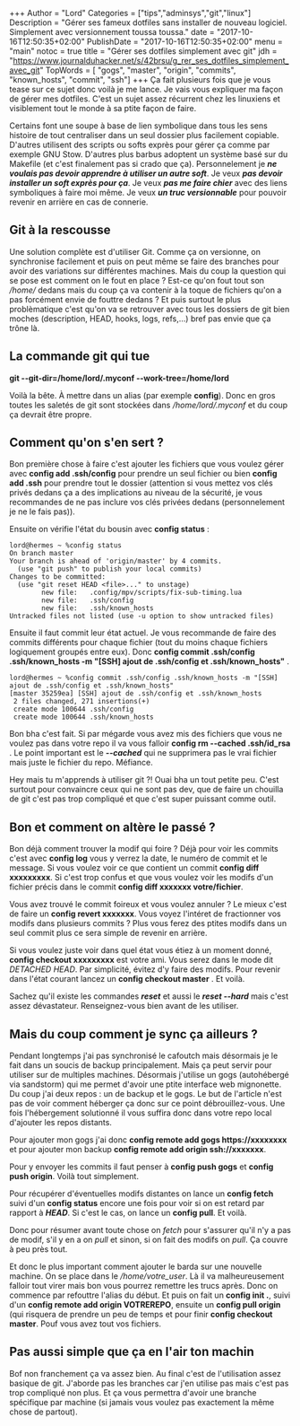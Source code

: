 +++
Author = "Lord"
Categories = ["tips","adminsys","git","linux"]
Description = "Gérer ses fameux dotfiles sans installer de nouveau logiciel. Simplement avec versionnement toussa toussa."
date = "2017-10-16T12:50:35+02:00"
PublishDate = "2017-10-16T12:50:35+02:00"
menu = "main"
notoc = true
title = "Gérer ses dotfiles simplement avec git"
jdh = "https://www.journalduhacker.net/s/42brsu/g_rer_ses_dotfiles_simplement_avec_git"
TopWords = [ "gogs", "master", "origin", "commits", "known_hosts", "commit", "ssh"]
+++
Ça fait plusieurs fois que je vous tease sur ce sujet donc voilà je me lance. Je vais vous expliquer ma façon de gérer mes dotfiles. C'est un sujet assez récurrent chez les linuxiens et visiblement tout le monde à sa ptite façon de faire.

Certains font une soupe à base de lien symbolique dans tous les sens histoire de tout centraliser dans un seul dossier plus facilement copiable. D'autres utilisent des scripts ou softs exprès pour gérer ça comme par exemple GNU Stow. D'autres plus barbus adoptent un système basé sur du Makefile (et c'est finalement pas si crado que ça). Personnelement je ***ne voulais pas devoir apprendre à utiliser un autre soft***. Je veux ***pas devoir installer un soft exprès pour ça***. Je veux ***pas me faire chier*** avec des liens symboliques à faire moi même. Je veux ***un truc versionnable*** pour pouvoir revenir en arrière en cas de connerie.

## Git à la rescousse
Une solution complète est d'utiliser Git. Comme ça on versionne, on synchronise facilement et puis on peut même se faire des branches pour avoir des variations sur différentes machines. Mais du coup la question qui se pose est comment on le fout en place ? Est-ce qu'on fout tout son */home/* dedans mais du coup ça va contenir à la toque de fichiers qu'on a pas forcément envie de fouttre dedans ? Et puis surtout le plus problèmatique c'est qu'on va se retrouver avec tous les dossiers de git bien moches (description, HEAD, hooks, logs, refs,…) bref pas envie que ça trône là.

## La commande git qui tue
**git --git-dir=/home/lord/.myconf --work-tree=/home/lord**

Voilà la bête. À mettre dans un alias (par exemple **config**). Donc en gros toutes les saletés de git sont stockées dans */home/lord/.myconf* et du coup ça devrait être propre.

## Comment qu'on s'en sert ?
Bon première chose à faire c'est ajouter les fichiers que vous voulez gérer avec **config add .ssh/config** pour prendre un seul fichier ou bien **config add .ssh** pour prendre tout le dossier (attention si vous mettez vos clés privés dedans ça a des implications au niveau de la sécurité, je vous recommandes de ne pas inclure vos clés privées dedans (personnelement je ne le fais pas)).

Ensuite on vérifie l'état du bousin avec **config status** :
```
lord@hermes ~ %config status
On branch master
Your branch is ahead of 'origin/master' by 4 commits.
  (use "git push" to publish your local commits)
Changes to be committed:
  (use "git reset HEAD <file>..." to unstage)
        new file:   .config/mpv/scripts/fix-sub-timing.lua
        new file:   .ssh/config
        new file:   .ssh/known_hosts
Untracked files not listed (use -u option to show untracked files)
```

Ensuite il faut commit leur état actuel. Je vous recommande de faire des commits différents pour chaque fichier (tout du moins chaque fichiers logiquement groupés entre eux). Donc **config commit .ssh/config .ssh/known_hosts -m "[SSH] ajout de .ssh/config et .ssh/known_hosts"** .
```
lord@hermes ~ %config commit .ssh/config .ssh/known_hosts -m "[SSH] ajout de .ssh/config et .ssh/known_hosts"
[master 35259ea] [SSH] ajout de .ssh/config et .ssh/known_hosts
 2 files changed, 271 insertions(+)
 create mode 100644 .ssh/config
 create mode 100644 .ssh/known_hosts
```

Bon bha c'est fait. Si par mégarde vous avez mis des fichiers que vous ne voulez pas dans votre repo il va vous falloir **config rm --cached .ssh/id_rsa** . Le point important est le ***--cached*** qui ne supprimera pas le vrai fichier mais juste le fichier du repo. Méfiance.

Hey mais tu m'apprends à utiliser git ?! Ouai bha un tout petite peu. C'est surtout pour convaincre ceux qui ne sont pas dev, que de faire un chouilla de git c'est pas trop compliqué et que c'est super puissant comme outil.

## Bon et comment on altère le passé ?
Bon déjà comment trouver la modif qui foire ? Déjà pour voir les commits c'est avec **config log** vous y verrez la date, le numéro de commit et le message. Si vous voulez voir ce que contient un commit **config diff xxxxxxxxx**. Si c'est trop confus et que vous voulez voir les modifs d'un fichier précis dans le commit **config diff xxxxxxx votre/fichier**.

Vous avez trouvé le commit foireux et vous voulez annuler ? Le mieux c'est de faire un **config revert xxxxxxx**. Vous voyez l'intéret de fractionner vos modifs dans plusieurs commits ? Plus vous ferez des ptites modifs dans un seul commit plus ce sera simple de revenir en arrière.

Si vous voulez juste voir dans quel état vous étiez à un moment donné, **config checkout xxxxxxxxx** est votre ami. Vous serez dans le mode dit *DETACHED HEAD*. Par simplicité, évitez d'y faire des modifs. Pour revenir dans l'état courant lancez un **config checkout master** . Et voilà.

Sachez qu'il existe les commandes ***reset*** et aussi le ***reset --hard*** mais c'est assez dévastateur. Renseignez-vous bien avant de les utiliser.

## Mais du coup comment je sync ça ailleurs ?
Pendant longtemps j'ai pas synchronisé le cafoutch mais désormais je le fait dans un soucis de backup principalement. Mais ça peut servir pour utiliser sur de multiples machines. Désormais j'utilise un gogs (autohébergé via sandstorm) qui me permet d'avoir une ptite interface web mignonette. Du coup j'ai deux repos : un de backup et le gogs. Le but de l'article n'est pas de voir comment héberger ça donc sur ce point débrouillez-vous. Une fois l'hébergement solutionné il vous suffira donc dans votre repo local d'ajouter les repos distants.

Pour ajouter mon gogs j'ai donc **config remote add gogs https://xxxxxxxx** et pour ajouter mon backup **config remote add origin ssh://xxxxxxx**.

Pour y envoyer les commits il faut penser à **config push gogs** et **config push origin**. Voilà tout simplement.

Pour récupérer d'éventuelles modifs distantes on lance un **config fetch** suivi d'un **config status** encore une fois pour voir si on est retard par rapport à ***HEAD***. Si c'est le cas, on lance un **config pull**. Et voilà.

Donc pour résumer avant toute chose on *fetch* pour s'assurer qu'il n'y a pas de modif, s'il y en a on *pull* et sinon, si on fait des modifs on *pull*. Ça couvre à peu près tout.

Et donc le plus important comment ajouter le barda sur une nouvelle machine. On se place dans le */home/votre_user*. Là il va malheureusement falloir tout virer mais bon vous pourrez remettre les trucs après. Donc on commence par refouttre l'alias du début. Et puis on fait un **config init .**, suivi d'un **config remote add origin VOTREREPO**, ensuite un **config pull origin** (qui risquera de prendre un peu de temps et pour finir **config checkout master**. Pouf vous avez tout vos fichiers.

## Pas aussi simple que ça en l'air ton machin
Bof non franchement ça va assez bien. Au final c'est de l'utilisation assez basique de git. J'aborde pas les branches car j'en utilise pas mais c'est pas trop compliqué non plus. Et ça vous permettra d'avoir une branche spécifique par machine (si jamais vous voulez pas exactement la même chose de partout).
